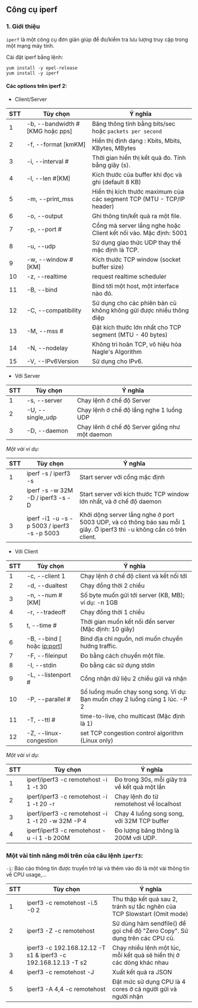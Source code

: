 ## Công cụ iperf

### 1. Giới thiệu

`iperf` là một công cụ đơn giản giúp để đo/kiểm tra lưu lượng truy cập trong một mạng máy tính.

Cài đặt iperf bằng lệnh:

```
yum install -y epel-release
yum install -y iperf
```

#### Các options trên iperf 2:

- Client/Server

STT| Tùy chọn | Ý nghĩa |
--|--|--|
1 | -b, --bandwidth #[KMG hoặc pps]  | Băng thông tính bằng bits/sec hoặc `packets per second`|
2 | -f, --format    [kmKM]   | Hiển thị định dạng : Kbits, Mbits, KBytes, MBytes |
3 | -i, --interval  #       |  Thời gian hiển thị kết quả đo. Tính bằng giây (s). |
4 | -l, --len       #[KM]  |   Kích thước của buffer khi đọc và ghi (default 8 KB)
5 | -m, --print_mss         |  Hiển thị kích thước maximum của các segment TCP (MTU - TCP/IP header) |
6 | -o, --output    <filename>  | Ghi thông tin/kết quả ra một file. |
7 | -p, --port      #       |  Cổng mà server lắng nghe hoặc Client kết nối vào. Mặc định: 5001 |
8 | -u, --udp               |  Sử dụng giao thức UDP thay thế mặc định là TCP.  |
9 | -w, --window    #[KM]   |  Kích thước TCP window (socket buffer size) |
10 | -z, --realtime          |  request realtime scheduler |
11 | -B, --bind      <host>   | Bind tới một host, một interface nào đó. |
12 | -C, --compatibility     |  Sử dụng cho các phiên bản cũ không không gửi được nhiều thông điệp |
13 | -M, --mss       #       |  Đặt kích thước lớn nhất cho TCP segment (MTU - 40 bytes) |
14 | -N, --nodelay           |  Không trì hoãn TCP, vô hiệu hóa Nagle's Algorithm |
15 | -V, --IPv6Version       |  Sử dụng cho IPv6. |


- Với Server

STT| Tùy chọn | Ý nghĩa |
--|--|--|
1 | -s, --server           |   Chạy lệnh ở chế độ Server |
2 | -U, --single_udp      |    Chạy lệnh ở chế độ lắng nghe 1 luồng UDP |
3  | -D, --daemon         |    Chạy lênh ở chế độ Server giống như một daemon |


*Một vài ví dụ:*

STT| Tùy chọn | Ý nghĩa |
--|--|--|
1 | iperf -s / iperf3 -s |	Start server với cổng mặc định |
2 | iperf -s -w 32M -D / iperf3 -s -D	 |Start server với kích thước TCP window lớn nhất, và ở chế độ daemon |
3 | iperf -i1 -u -s -p 5003 / iperf3 -s -p 5003 |	Khởi dộng server lắng nghe ở port 5003 UDP, và có thông báo sau mỗi 1 giây. Ở iperf3 thì -u không cần có trên client. |
 

- Với Client

STT| Tùy chọn | Ý nghĩa |
--|--|--|
1 | -c, --client    <host> 1 |   Chạy lệnh ở chế độ client và kết nối tới <host> |
2 | -d, --dualtest      |      Chạy đồng thời 2 chiều |
3 | -n, --num       #[KM] |    Số byte muốn gửi tới server (KB, MB); ví dụ: -n 1GB |
4 | -r, --tradeoff        |    Chạy đồng thời 1 chiều |
5 | t, --time      #     |    Thời gian muốn kết nối đến server (Mặc định: 10 giây) |
6 | -B, --bind [<ip> hoặc <ip:port>] | Bind địa chỉ nguồn, nơi muốn chuyển hướng traffic. |
7 | -F, --fileinput <name> |   Đo bằng cách chuyển một file. |
8 | -I, --stdin          |     Đo bằng các sử dụng stdin |
9 | -L, --listenport #     |   Cổng nhận dữ liệu 2 chiều gửi và nhận |
10 | -P, --parallel  #    |     Số luồng muốn chạy song song. Ví dụ: Bạn muốn chạy 2 luồng cùng 1 lúc. -P 2 |
11 | -T, --ttl       #     |    time-to-live, cho multicast (Mặc định là 1) |
12 | -Z, --linux-congestion <algo> | set TCP congestion control algorithm (Linux only) |


*Một vài ví dụ:*

STT| Tùy chọn | Ý nghĩa |
--|--|--|
1 |iperf/iperf3 -c remotehost -i 1 -t 30 |	Đo trong 30s, mỗi giây trả về kết quả một lần |
2 |iperf/iperf3 -c remotehost -i 1 -t 20 -r |	Chạy lệnh đo từ remotehost về localhost |
3 |iperf/iperf3 -c remotehost -i 1 -t 20 -w 32M -P 4 |	Chạy 4 luồng song song, với 32M TCP buffer |
4 |iperf/iperf3 -c remotehost -u -i 1 -b 200M  | Đo lượng băng thông là 200M với UDP. |


### Một vài tính năng mới trên của câu lệnh `iperf3`:

`-i`: Báo cáo thông tin được truyền trở lại và thêm vào đó là một vài thông tin về CPU usage,...


STT| Tùy chọn | Ý nghĩa |
--|--|--|
1|iperf3 -c remotehost -i.5 -0 2  |	Thu thập kết quả sau 2, tránh sự tắc nghẽn của TCP Slowstart (Omit mode) |
2|iperf3 -Z -c remotehost |	Sử dùng hàm sendfile() để gọi chế độ "Zero Copy". Sử dụng trên các CPU cũ. |
3|iperf3 -c 192.168.12.12 -T s1 & iperf3 -c 192.168.12.13 -T s2 | Chạy nhiều lệnh một lúc, mỗi kết quả sẽ hiển thị ở các dòng khác nhau |
4|iperf3 -c remotehost -J	 | Xuất kết quả ra JSON |
5|iperf3 -A 4,4 -c remotehost	 | Đặt mức sử dụng CPU là 4 cores ở cả người gửi và người nhận |
